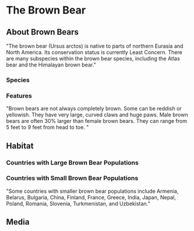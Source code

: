 <body>
  <h1>The Brown Bear</h1>
  <div id="introduction">
    <h2>About Brown Bears</h2>
    <p>"The brown bear (Ursus arctos) is native to parts of northern Eurasia and North America. Its conservation status is currently Least Concern. There are many subspecies within the brown bear species, including the Atlas bear and the Himalayan brown bear."</p>
    <h3>Species</h3>
    <h3>Features</h3>
    <p>"Brown bears are not always completely brown. Some can be reddish or yellowish. They have very large, curved claws and huge paws. Male brown bears are often 30% larger than female brown bears. They can range from 5 feet to 9 feet from head to toe. "</p>
  </div>
  <div id="habitat">
    <h2>Habitat</h2>
    <h3>Countries with Large Brown Bear Populations</h3>
    <h3>Countries with Small Brown Bear Populations</h3>
    <p>"Some countries with smaller brown bear populations include Armenia, Belarus, Bulgaria, China, Finland, France, Greece, India, Japan, Nepal, Poland, Romania, Slovenia, Turkmenistan, and Uzbekistan."</p>
  </div>
  <div id= "media">
    <h2>Media</h2>
  </div>
</body>

